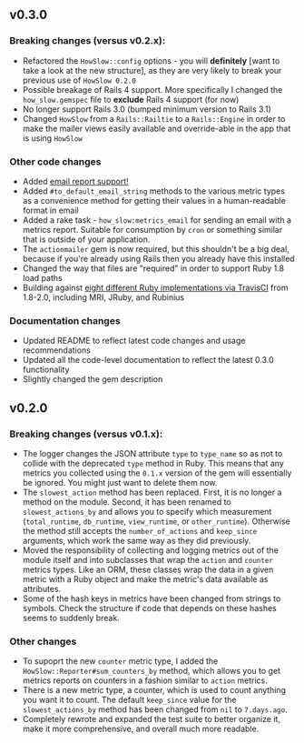 ## v0.3.0

### Breaking changes (versus v0.2.x):

* Refactored the `HowSlow::config` options - you will **definitely**
  [want to take a look at the new structure], 
  as they are very likely to break your previous use of `HowSlow 0.2.0`
* Possible breakage of Rails 4 support. More specifically I changed the
  `how_slow.gemspec` file to **exclude** Rails 4 support (for now)
* No longer support Rails 3.0 (bumped minimum version to Rails 3.1)
* Changed `HowSlow` from a `Rails::Railtie` to a `Rails::Engine` in order
  to make the mailer views easily available and override-able in the
  app that is using `HowSlow`

### Other code changes

* Added [email report support!](https://github.com/normalocity/how_slow/issues/12)
* Added `#to_default_email_string` methods to the various metric types as a convenience
  method for getting their values in a human-readable format in email
* Added a rake task - `how_slow:metrics_email` for sending an email with a metrics
  report. Suitable for consumption by `cron` or something similar that is outside
  of your application.
* The `actionmailer` gem is now required, but this shouldn't be a big deal, because
  if you're already using Rails then you already have this installed
* Changed the way that files are "required" in order to support Ruby 1.8 load paths
* Building against [eight different Ruby implementations via TravisCI](https://travis-ci.org/normalocity/how_slow)
  from 1.8-2.0, including MRI, JRuby, and Rubinius

### Documentation changes

* Updated README to reflect latest code changes and usage recommendations
* Updated all the code-level documentation to reflect the latest 0.3.0 functionality
* Slightly changed the gem description

## v0.2.0

### Breaking changes (versus v0.1.x):

* The logger changes the JSON attribute `type` to `type_name` so as not to
  collide with the deprecated `type` method in Ruby. This means that any metrics
  you collected using the `0.1.x` version of the gem will essentially be
  ignored. You might just want to delete them now.
* The `slowest_action` method has been replaced. First, it is no longer a method
  on the module. Second, it has been renamed to `slowest_actions_by` and allows
  you to specify which measurement (`total_runtime`, `db_runtime`,
  `view_runtime`, or `other_runtime`). Otherwise the method still accepts the
  `number_of_actions` and `keep_since` arguments, which work the same way as
  they did previously.
* Moved the responsibility of collecting and logging metrics out of the module
  itself and into subclasses that wrap the `action` and `counter` metrics types.
  Like an ORM, these classes wrap the data in a given metric with a Ruby object
  and make the metric's data available as attributes.
* Some of the hash keys in metrics have been changed from strings to symbols.
  Check the structure if code that depends on these hashes seems to suddenly
  break.

### Other changes

* To supoprt the new `counter` metric type, I added the
  `HowSlow::Reporter#sum_counters_by` method, which allows you to get metrics
  reports on counters in a fashion similar to `action` metrics.
* There is a new metric type, a counter, which is used to count anything you
  want it to count.
 The default `keep_since` value for the `slowest_actions_by` method has been
  changed from `nil` to `7.days.ago`.
* Completely rewrote and expanded the test suite to better organize it, make it
  more comprehensive, and overall much more readable.
